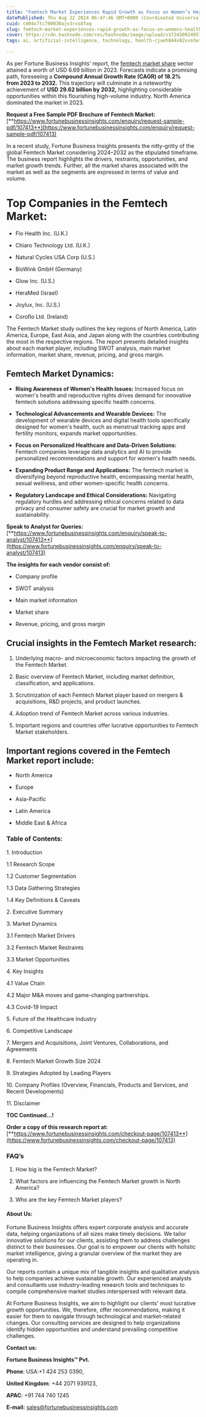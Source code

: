 ```yaml
---
title: "Femtech Market Experiences Rapid Growth as Focus on Women’s Health Innovation Increases"
datePublished: Thu Aug 22 2024 06:47:46 GMT+0000 (Coordinated Universal Time)
cuid: cm04x7tc700030ajv3rxs8faq
slug: femtech-market-experiences-rapid-growth-as-focus-on-womens-health-innovation-increases
cover: https://cdn.hashnode.com/res/hashnode/image/upload/v1724309249572/2b4b13f5-bf5f-4778-ba5b-375b78961567.png
tags: ai, artificial-intelligence, technology, health-cjaeh844x02vvo3wtj5r2s75q, healthcare

---
```


As per Fortune Business Insights’ report, the [femtech market share](https://www.fortunebusinessinsights.com/femtech-market-107413) sector attained a worth of USD 6.69 billion in 2023. Forecasts indicate a promising path, foreseeing a **Compound Annual Growth Rate (CAGR) of 18.2% from 2023 to 2032.** This trajectory will culminate in a noteworthy achievement of **USD 29.62 billion by 2032,** highlighting considerable opportunities within this flourishing high-volume industry. North America dominated the market in 2023.

**Request a Free Sample PDF Brochure of Femtech Market:** [**https://www.fortunebusinessinsights.com/enquiry/request-sample-pdf/107413**](https://www.fortunebusinessinsights.com/enquiry/request-sample-pdf/107413)

In a recent study, Fortune Business Insights presents the nitty-gritty of the global Femtech Market considering 2024–2032 as the stipulated timeframe. The business report highlights the drivers, restraints, opportunities, and market growth trends. Further, all the market shares associated with the market as well as the segments are expressed in terms of value and volume.

# **Top Companies in the Femtech Market:**

* Flo Health Inc. (U.K.)
    
* Chiaro Technology Ltd. (U.K.)
    
* Natural Cycles USA Corp (U.S.)
    
* BioWink GmbH (Germany)
    
* Glow Inc. (U.S.)
    
* HeraMed (Israel)
    
* Joylux, Inc. (U.S.)
    
* Coroflo Ltd. (Ireland)
    

The Femtech Market study outlines the key regions of North America, Latin America, Europe, East Asia, and Japan along with the countries contributing the most in the respective regions. The report presents detailed insights about each market player, including SWOT analysis, main market information, market share, revenue, pricing, and gross margin.

## Femtech Market **Dynamics**:

* **Rising Awareness of Women's Health Issues:** Increased focus on women's health and reproductive rights drives demand for innovative femtech solutions addressing specific health concerns.
    
* **Technological Advancements and Wearable Devices:** The development of wearable devices and digital health tools specifically designed for women's health, such as menstrual tracking apps and fertility monitors, expands market opportunities.
    
* **Focus on Personalized Healthcare and Data-Driven Solutions:** Femtech companies leverage data analytics and AI to provide personalized recommendations and support for women's health needs.
    
* **Expanding Product Range and Applications:** The femtech market is diversifying beyond reproductive health, encompassing mental health, sexual wellness, and other women-specific health concerns.
    
* **Regulatory Landscape and Ethical Considerations:** Navigating regulatory hurdles and addressing ethical concerns related to data privacy and consumer safety are crucial for market growth and sustainability.
    

**Speak to Analyst for Queries:** [**https://www.fortunebusinessinsights.com/enquiry/speak-to-analyst/107413**](https://www.fortunebusinessinsights.com/enquiry/speak-to-analyst/107413)

**The insights for each vendor consist of:**

* Company profile
    
* SWOT analysis
    
* Main market information
    
* Market share
    
* Revenue, pricing, and gross margin
    

## **Crucial insights in the Femtech Market research:**

1. Underlying macro- and microeconomic factors impacting the growth of the Femtech Market.
    
2. Basic overview of Femtech Market, including market definition, classification, and applications.
    
3. Scrutinization of each Femtech Market player based on mergers & acquisitions, R&D projects, and product launches.
    
4. Adoption trend of Femtech Market across various industries.
    
5. Important regions and countries offer lucrative opportunities to Femtech Market stakeholders.
    

## **Important regions covered in the Femtech Market report include:**

* North America
    
* Europe
    
* Asia-Pacific
    
* Latin America
    
* Middle East & Africa
    

### **Table of Contents:**

1\. Introduction

1.1 Research Scope

1.2 Customer Segmentation

1.3 Data Gathering Strategies

1.4 Key Definitions & Caveats

2\. Executive Summary

3\. Market Dynamics

3.1 Femtech Market Drivers

3.2 Femtech Market Restraints

3.3 Market Opportunities

4\. Key Insights

4.1 Value Chain

4.2 Major M&A moves and game-changing partnerships.

4.3 Covid-19 Impact

5\. Future of the Healthcare Industry

6\. Competitive Landscape

7\. Mergers and Acquisitions, Joint Ventures, Collaborations, and Agreements

8\. Femtech Market Growth Size 2024

9\. Strategies Adopted by Leading Players

10\. Company Profiles (Overview, Financials, Products and Services, and Recent Developments)

11\. Disclaimer

**TOC Continued…!**

**Order a copy of this research report at:** [**https://www.fortunebusinessinsights.com/checkout-page/107413**](https://www.fortunebusinessinsights.com/checkout-page/107413)

### **FAQ’s**

1. How big is the Femtech Market?
    
2. What factors are influencing the Femtech Market growth in North America?
    
3. Who are the key Femtech Market players?
    

#### **About Us:**

Fortune Business Insights offers expert corporate analysis and accurate data, helping organizations of all sizes make timely decisions. We tailor innovative solutions for our clients, assisting them to address challenges distinct to their businesses. Our goal is to empower our clients with holistic market intelligence, giving a granular overview of the market they are operating in.

Our reports contain a unique mix of tangible insights and qualitative analysis to help companies achieve sustainable growth. Our experienced analysts and consultants use industry-leading research tools and techniques to compile comprehensive market studies interspersed with relevant data.

At Fortune Business Insights, we aim to highlight our clients' most lucrative growth opportunities. We, therefore, offer recommendations, making it easier for them to navigate through technological and market-related changes. Our consulting services are designed to help organizations identify hidden opportunities and understand prevailing competitive challenges.

**Contact us:**

**Fortune Business Insights™ Pvt.**

**Phone**: USA:+1 424 253 0390,

**United Kingdom**: +44 2071 939123,

**APAC**: +91 744 740 1245

**E-mail:** [sales@fortunebusinessinsights.com](mailto:sales@fortunebusinessinsights.com)